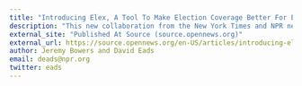 ```yaml
---
title: "Introducing Elex, A Tool To Make Election Coverage Better For Everyone"
description: "This new collaboration from the New York Times and NPR needs your help"
external_site: "Published At Source (source.opennews.org)"
external_url: https://source.opennews.org/en-US/articles/introducing-elex-tool-make-election-coverage-bette/
author: Jeremy Bowers and David Eads
email: deads@npr.org
twitter: eads
---
```

